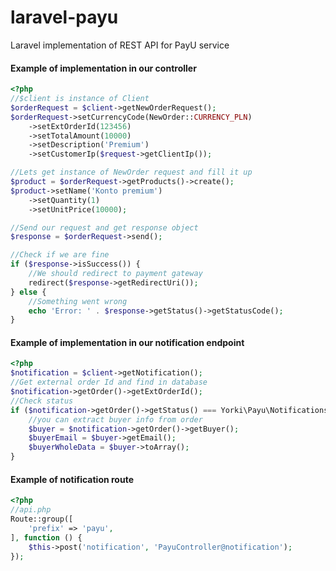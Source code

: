# laravel-payu

Laravel implementation of REST API for PayU service

#### Example of implementation in our controller
```php
<?php
//$client is instance of Client
$orderRequest = $client->getNewOrderRequest();
$orderRequest->setCurrencyCode(NewOrder::CURRENCY_PLN)
    ->setExtOrderId(123456)
    ->setTotalAmount(10000)
    ->setDescription('Premium')
    ->setCustomerIp($request->getClientIp());

//Lets get instance of NewOrder request and fill it up
$product = $orderRequest->getProducts()->create();
$product->setName('Konto premium')
    ->setQuantity(1)
    ->setUnitPrice(10000);

//Send our request and get response object
$response = $orderRequest->send();

//Check if we are fine
if ($response->isSuccess()) {
    //We should redirect to payment gateway
    redirect($response->getRedirectUri());
} else {
    //Something went wrong
    echo 'Error: ' . $response->getStatus()->getStatusCode();
}
```

#### Example of implementation in our notification endpoint
```php
<?php
$notification = $client->getNotification();
//Get external order Id and find in database
$notification->getOrder()->getExtOrderId();
//Check status
if ($notification->getOrder()->getStatus() === Yorki\Payu\Notifications\Schema\Order::STATUS_COMPLETED) {
    //you can extract buyer info from order
    $buyer = $notification->getOrder()->getBuyer();
    $buyerEmail = $buyer->getEmail();
    $buyerWholeData = $buyer->toArray();
}
```

#### Example of notification route
```php
<?php
//api.php
Route::group([
    'prefix' => 'payu',
], function () {
    $this->post('notification', 'PayuController@notification');
});
```